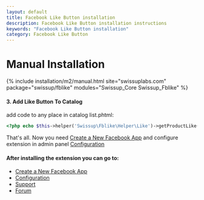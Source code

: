 ```yaml
---
layout: default
title: Facebook Like Button installation
description: Facebook Like Button installation instructions
keywords: "Facebook Like Button installation"
category: Facebook Like Button
---
```


# Manual Installation

{% include installation/m2/manual.html site="swissuplabs.com" package="swissup/fblike" modules="Swissup_Core Swissup_Fblike" %}

#### 3. Add Like Button To Catalog

add code to any place in catalog list.phtml:

```php
<?php echo $this->helper('Swissup\Fblike\Helper\Like')->getProductLike($_product); ?>
```

That's all. Now you need [Create a New Facebook App][facebook_app] and configure extension in admin panel [Configuration][configuration]

#### After installing the extension you can go to:

* [Create a New Facebook App][facebook_app]
* [Configuration][configuration]
* [Support](https://swissuplabs.com/contacts/)
* [Forum](https://swissuplabs.com/magento-forum/)

[facebook_app]: /m2/extensions/facebooklikebutton/app/
[configuration]: /m2/extensions/facebooklikebutton/configuration/